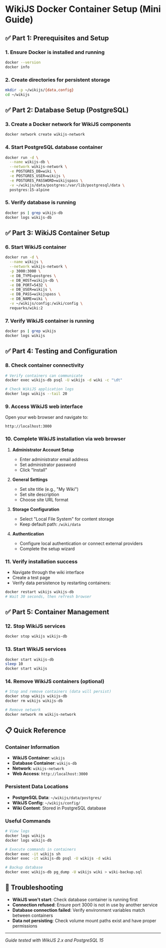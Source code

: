 # WikiJS Docker Container Setup (Mini Guide)

## ✅ Part 1: Prerequisites and Setup

### 1. Ensure Docker is installed and running
```bash
docker --version
docker info
```

### 2. Create directories for persistent storage
```bash
mkdir -p ~/wikijs/{data,config}
cd ~/wikijs
```

## ✅ Part 2: Database Setup (PostgreSQL)

### 3. Create a Docker network for WikiJS components
```bash
docker network create wikijs-network
```

### 4. Start PostgreSQL database container
```bash
docker run -d \
  --name wikijs-db \
  --network wikijs-network \
  -e POSTGRES_DB=wiki \
  -e POSTGRES_USER=wikijs \
  -e POSTGRES_PASSWORD=wikijspass \
  -v ~/wikijs/data/postgres:/var/lib/postgresql/data \
  postgres:15-alpine
```

### 5. Verify database is running
```bash
docker ps | grep wikijs-db
docker logs wikijs-db
```

## ✅ Part 3: WikiJS Container Setup

### 6. Start WikiJS container
```bash
docker run -d \
  --name wikijs \
  --network wikijs-network \
  -p 3000:3000 \
  -e DB_TYPE=postgres \
  -e DB_HOST=wikijs-db \
  -e DB_PORT=5432 \
  -e DB_USER=wikijs \
  -e DB_PASS=wikijspass \
  -e DB_NAME=wiki \
  -v ~/wikijs/config:/wiki/config \
  requarks/wiki:2
```

### 7. Verify WikiJS container is running
```bash
docker ps | grep wikijs
docker logs wikijs
```

## ✅ Part 4: Testing and Configuration

### 8. Check container connectivity
```bash
# Verify containers can communicate
docker exec wikijs-db psql -U wikijs -d wiki -c "\dt"

# Check WikiJS application logs
docker logs wikijs --tail 20
```

### 9. Access WikiJS web interface
Open your web browser and navigate to:
```
http://localhost:3000
```

### 10. Complete WikiJS installation via web browser
1. **Administrator Account Setup**
   - Enter administrator email address
   - Set administrator password
   - Click "Install"

2. **General Settings**
   - Set site title (e.g., "My Wiki")
   - Set site description
   - Choose site URL format

3. **Storage Configuration**
   - Select "Local File System" for content storage
   - Keep default path: `/wiki/data`

4. **Authentication**
   - Configure local authentication or connect external providers
   - Complete the setup wizard

### 11. Verify installation success
- Navigate through the wiki interface
- Create a test page
- Verify data persistence by restarting containers:
```bash
docker restart wikijs wikijs-db
# Wait 30 seconds, then refresh browser
```

## ✅ Part 5: Container Management

### 12. Stop WikiJS services
```bash
docker stop wikijs wikijs-db
```

### 13. Start WikiJS services
```bash
docker start wikijs-db
sleep 10
docker start wikijs
```

### 14. Remove WikiJS containers (optional)
```bash
# Stop and remove containers (data will persist)
docker stop wikijs wikijs-db
docker rm wikijs wikijs-db

# Remove network
docker network rm wikijs-network
```

## 📋 Quick Reference

### Container Information
- **WikiJS Container**: `wikijs`
- **Database Container**: `wikijs-db`
- **Network**: `wikijs-network`
- **Web Access**: `http://localhost:3000`

### Persistent Data Locations
- **PostgreSQL Data**: `~/wikijs/data/postgres/`
- **WikiJS Config**: `~/wikijs/config/`
- **Wiki Content**: Stored in PostgreSQL database

### Useful Commands
```bash
# View logs
docker logs wikijs
docker logs wikijs-db

# Execute commands in containers
docker exec -it wikijs sh
docker exec -it wikijs-db psql -U wikijs -d wiki

# Backup database
docker exec wikijs-db pg_dump -U wikijs wiki > wiki-backup.sql
```

## 🔧 Troubleshooting

- **WikiJS won't start**: Check database container is running first
- **Connection refused**: Ensure port 3000 is not in use by another service
- **Database connection failed**: Verify environment variables match between containers
- **Data not persisting**: Check volume mount paths exist and have proper permissions

---

*Guide tested with WikiJS 2.x and PostgreSQL 15*